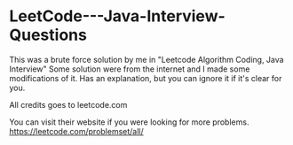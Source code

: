 # LeetCode---Java-Interview-Questions
This was a brute force solution by me in "Leetcode Algorithm Coding, Java Interview"
Some solution were from the internet and I made some modifications of it.
Has an explanation, but you can ignore it if it's clear for you.

All credits goes to leetcode.com

You can visit their website if you were looking for more problems.
https://leetcode.com/problemset/all/
